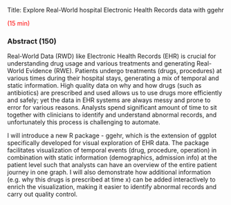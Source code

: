 Title: Explore Real-World hospital Electronic Health Records data with ggehr

<span style = 'color:red'>(15 min)</span>

### Abstract (150)

Real-World Data (RWD) like Electronic Health Records (EHR) is crucial for understanding drug usage and various treatments and generating Real-World Evidence (RWE). Patients undergo treatments (drugs, procedures) at various times during their hospital stays, generating a mix of temporal and static information. High quality data on why and how drugs (such as antibiotics) are prescribed and used allows us to use drugs more efficiently and safely; yet the data in EHR systems are always messy and prone to error for various reasons. Analysts spend significant amount of time to sit together with clinicians to identify and understand abnormal records, and unfortunately this process is challenging to automate. 

I will introduce a new R package - ggehr, which is the extension of ggplot specifically developed for visual exploration of EHR data. The package facilitates visualization of temporal events (drug, procedure, operation) in combination with static information (demographics, admission info) at the patient level such that analysts can have an overview of the entire patient journey in one graph. I will also demonstrate how additional information (e.g. why this drugs is prescribed at time x) can be added interactively to enrich the visualization, making it easier to identify abnormal records and carry out quality control.

